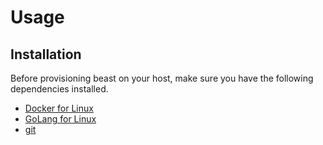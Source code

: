 # Usage

## Installation

Before provisioning beast on your host, make sure you have the following dependencies installed.

* [Docker for Linux](https://docs.docker.com/install/linux/docker-ce/ubuntu/)
* [GoLang for Linux](https://golang.org/doc/install#tarball)
* [git](https://git-scm.com/)
